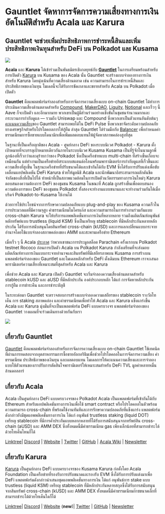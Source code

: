 # Gauntlet จัดหาการจัดการความเสี่ยงทางการเงินอัตโนมัติสำหรับ Acala และ Karura

## Gauntlet จะช่วยเพิ่มประสิทธิภาพการชำระหนี้สินและเพิ่มประสิทธิภาพเงินทุนสำหรับ DeFi บน Polkadot และ Kusama

![](https://miro.medium.com/max/3200/0*VViyzkyMgzCyfRUc)

**Acala** และ **Karura** ได้เข้าร่วมเป็นพันธมิตรเชิงกลยุทธ์กับ [**Gauntlet**](http://gauntlet.network) ในการเตรียมพร้อมสำหรับการเปิดตัว [Karura](http://acala.network/karura) บน Kusama ของ Acala นั้น Gauntlet จะสร้างแบบจำลองทางการเงินสำหรับ Karura โดยมุ่งเน้นที่ความเสี่ยงด้านตลาด เช่น ความสามารถในการชำระหนี้สินและประสิทธิภาพของเงินทุน โมเดลนี้จะได้รับการขัดเกลาและขยายสำหรับ Acala บน Polkadot เมื่อเปิดตัว

**Gauntlet** คือแพลตฟอร์มจำลองสำหรับการจัดการความเสี่ยงแบบ on-chain Gauntlet ได้ทำการประเมินความเสี่ยงด้านตลาดสำหรับ [Compound](https://gauntlet.network/reports/compound), [MakerDAO](https://maker-report.gauntlet.network/), [Liquity](https://liquity-report.gauntlet.network/), [Notional](https://notional-report.gauntlet.network) และเร็วๆ นี้ Aave ก็จะเปิดตัว และอีกมากมาย พวกเขาเป็นผู้มีส่วนร่วมอย่างแข็งขันในชุมชนจำนวนมากและกระบวนการกำกับดูแล — รวมถึง Uniswap และ Compound ซึ่งพวกเขาเป็นตัวแทนอันดับต้นๆ [คะแนนความเสี่ยง](https://risk.gauntlet.network/)ของ Gauntlet สามารถพบได้ใน DeFi Pulse ซึ่งพวกเขาจัดระดับความปลอดภัยทางเศรษฐกิจสำหรับโปรโตคอลการให้กู้ยืม ล่าสุด Gauntlet ได้ร่วมมือกับ [Balancer](https://medium.com/gauntlet-networks/balancer-v2-pools-trading-fee-methodology-7a65df671b8c) เพื่อกำหนดค่าธรรมเนียมการซื้อขายแบบไดนามิกเพื่อเพิ่มผลตอบแทนให้ผู้จัดหาสภาพคล่องสูงที่สุด

ในฐานะที่เป็นเครือญาติของ Acala - ศูนย์กลาง DeFi ของระบบนิเวศ Polkadot - Karura ตั้งเป้าหมายที่จะบรรลุเป้าหมายเดียวกันภายในระบบนิเวศ Kusama Kusama เป็นที่รู้จักในนามลูกพี่ลูกน้องที่เร็วกว่าและดุร้ายกว่าของ Polkadot ซึ่งเป็นเครือข่ายแบบ multi-chain ที่สร้างขึ้นเกือบจะเหมือนกัน แต่ทำงานเป็นเครือข่ายอิสระแบบสแตนด์อโลนพร้อมพารามิเตอร์การกำกับดูแลที่เร็วขึ้นและความเสี่ยงที่สูงขึ้น ในฐานะเครือข่ายที่ปรับขนาดได้และเข้ากันได้กับ EVM ซึ่งได้รับการปรับแต่งเพื่อขับเคลื่อนแอปพลิเคชัน DeFi Karura ช่วยให้มูลนิธิ Acala และนักพัฒนาอิสระสามารถผลักดันขีดจำกัดของสิ่งที่เป็นไปได้ ทำหน้าที่เป็นสภาพแวดล้อมในการเปิดตัวนวัตกรรมทางการเงินใหม่ๆ Karura ตอบสนองความต้องการ DeFi ของชุมชน Kusama ในขณะที่ Acala ถูกสร้างขึ้นเพื่อตอบสนองความต้องการของ DeFi ของชุมชน Polkadot ทั้งสองจะทำงานแบบขนานและจะทำงานร่วมกันได้เมื่อบริดจ์ Polkadot-to-Kusama ใช้งานได้

ด้วยการใช้ประโยชน์จากการรักษาความปลอดภัยแบบ plug-and-play ของ Kusama ความเร็วในการประมวลผลที่มีความจุสูง ค่าธรรมเนียมไมโครแก๊ส และความสามารถในการทำงานร่วมกันแบบ cross-chain Karura จะให้บริการแอพพลิเคชั่นทางการเงินที่หลากหลาย รวมถึงผลิตภัณฑ์อนุพันธ์หลักทรัพย์แบบ trustless (liquid KSM) ซึ่งเป็นเหรียญ stablecoin ที่มีหลักประกันหลายหลักประกัน ได้รับการสนับสนุนโดยสินทรัพย์ cross-chain (kUSD) และการแลกเปลี่ยนแบบกระจายอำนาจโดยใช้แบบจำลองสภาพคล่องของ AMM และสะพานเครือข่าย Ethereum

เมื่อเร็ว ๆ นี้ Acala [ประกาศ](https://twitter.com/AcalaNetwork/status/1375271112435773440?s=20) ว่าพวกเขาชนะการประมูลสล็อต Parachain ครั้งแรกบน Polkadot testnet Rococo ก่อนการเปิดตัว Acala บน Polkadot Karura กำลังเตรียมที่จะส่งมอบผลิตภัณฑ์ทางการเงินแบบกระจายอำนาจและสินทรัพย์ที่มีเสถียรภาพบน Kusama การสร้างบนแพลตฟอร์มจำลองของ Gauntlet และโมเดลหลักสำหรับ DeFi ดั้งเดิมบน Ethereum เราจะเสนอพารามิเตอร์ความเสี่ยงที่เหมาะสมที่สุดสำหรับ Acala และ Karura

เพื่อช่วย Acala และ Karura เปิดตัว Gauntlet จะเริ่มจำลองความเสี่ยงด้านตลาดสำหรับ stablecoin kUSD และ aUSD ที่มีหลักประกัน องค์ประกอบหลัก ได้แก่ การจัดหาหลักประกัน การกู้ยืม การชำระคืน และการชำระบัญชี

ในระยะต่อมา Gauntlet จะตรวจสอบการสร้างแบบจำลองความเสถียรของ stablecoin รางวัลโทเค็น การ staking สภาพคล่อง และค่าธรรมเนียมเพื่อทำให้ Acala และ Karura แข็งแกร่งขึ้น Acala และ Karura มุ่งมั่นที่จะเป็นแพลตฟอร์ม DeFi แบบครบวงจร แพลตฟอร์มจำลองของ Gauntlet วางแผนที่จะร่วมเดินทางด้วยกันกับเรา

![](https://miro.medium.com/max/2402/0\*uvE58RHVG1JsZKnf.png)

## **เกี่ยวกับ Gauntlet**

[Gauntlet](https://gauntlet.network/) คือแพลตฟอร์มจำลองสำหรับการจัดการความเสี่ยงแบบ on-chain Gauntlet ใช้เทคนิคที่ผ่านการทดสอบจากอุตสาหกรรมการซื้อขายอัลกอริธึมเพื่อช่วยโปรโตคอลในการจัดการความเสี่ยง ค่าธรรมเนียม ประสิทธิภาพของเงินทุน และผลตอบแทน โมเดลการให้คะแนนความเสี่ยงและการจำลองแบบใช้ตัวแทนของเราปรับการตัดสินใจพารามิเตอร์ให้เหมาะสมสำหรับ DeFi TVL มูลค่าหลายหมื่นล้านดอลลาร์

## **เกี่ยวกับ Acala**

Acala เป็นศูนย์กลาง DeFi แบบครบวงจรของ Polkadot Acala เป็นแพลตฟอร์มที่เข้ากันได้กับ Ethereum สำหรับแอปพลิเคชันทางการเงินเพื่อใช้ smart contract หรือโปรโตคอลในตัวพร้อมความสามารถ cross-chain ที่พร้อมใช้งานทันทีและการรักษาความปลอดภัยที่แข็งแกร่ง แพลตฟอร์มดังกล่าวยังมีชุดแอพพลิเคชั่นทางการเงิน ได้แก่ อนุพันธ์ trustless staking (liquid DOT) เหรียญ stablecoin ที่มีการค้ำประกันแบบหลากหลายที่ได้รับการสนับสนุนจากทรัพย์สิน cross-chain (aUSD) และ AMM DEX ซึ่งทั้งหมดนี้มีค่าธรรมเนียม gas เพียงเล็กน้อยที่สามารถชำระได้ด้วยโทเค็นไหนก็ได้

[Linktree](https://linktr.ee/acalanetwork)| [Discord](https://discord.gg/vdbFVCH) | [Website](https://acala.network/) | [Twitter](https://twitter.com/AcalaNetwork) | [GitHub](https://github.com/AcalaNetwork/Acala) | [Acala Wiki](https://github.com/AcalaNetwork/Acala/wiki) | [Newsletter](https://share.hsforms.com/1X9RxkXk-R62I0VNbATaDXw4h8qc)

## เกี่ยวกับ Karura

[Karura](http://acala.network/karura) เป็นศูนย์กลาง DeFi แบบครบวงจรของ Kusama  Karura ก่อตั้งโดย Acala Foundation เป็นเครือข่ายที่รองรับการปรับขนาดและรองรับ EVM ซึ่งได้รับการปรับแต่งมาเพื่อ DeFi  แพลตฟอร์มดังกล่าวนำเสนอชุดแอพพลิเคชั่นทางการเงิน ได้แก่ อนุพันธ์การ stake แบบ trustless (liquid KSM) เหรียญ stablecoin ที่มีหลักประกันหลายสกุลซึ่งได้รับการสนับสนุนจากสินทรัพย์ cross-chain (kUSD) และ AMM DEX ทั้งหมดนี้มีค่าธรรมเนียมก๊าซขนาดเล็กที่สามารถชำระได้ด้วยโทเค็นใดก็ได้

[Linktree](http://linktr.ee/karuranetwork)| [Discord](https://discord.gg/vdbFVCH) | [Website](http://acala.network/karura) (**new**)| [Twitter](https://twitter.com/KaruraNetwork) | [GitHub](https://github.com/AcalaNetwork/Acala) | [Newsletter](https://share.hsforms.com/1X9RxkXk-R62I0VNbATaDXw4h8qc)

